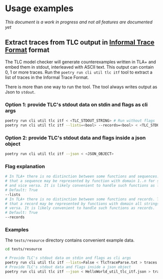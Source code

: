 # Usage examples

_This document is a work in progress and not all features are documented yet_

## Extract traces from TLC output in [Informal Trace Format](https://apalache.informal.systems/docs/adr/015adr-trace.html?highlight=trace%20format#the-itf-format) format

The TLC model checker will generate counterexamples written in TLA+ and embed them in stdout, interleaved with ASCII text. This output can contain 0, 1 or more traces. Run the `poetry run cli util tlc itf` tool to extract a list of traces in the Informal Trace Format.

There is more than one way to run the tool. The tool always writes output as Json to `stdout`.

### Option 1: provide TLC's stdout data on stdin and flags as cli args

```bash
poetry run cli util tlc itf < <TLC_STDOUT_STRING> # Run without flags
poetry run cli util tlc itf --lists=<bool> --records=<bool> < <TLC_STDOUT_STRING> # Run with flags
```

### Option 2: provide TLC's stdout data and flags inside a json object

```bash
poetry run cli util tlc itf --json < <JSON_OBJECT>
```

### Flag explanation

```bash
# In TLA+ there is no distinction between some functions and sequences. This means
# that a sequence may be represented by function with domain 1..n for some n,
# and vice versa. It is likely convenient to handle such functions as lists.
# Default: True
--lists
# In TLA+ there is no distinction between some functions and records. This means
# that a record may be represented by functions with domain all strings, and vice
# versa. It is likely convenient to handle such functions as records.
# Default: True
--records
```

### Examples

The `tests/resource` directory contains convenient example data.

```bash
cd tests/resource
```

```bash
# Provide TLC's stdout data on stdin and flags as cli args
poetry run cli util tlc itf --lists=False < TlcTraceParse.txt > traces.json
# Provide TLC's stdout data and flags inside a json object
poetry run cli util tlc itf --json < HelloWorld_util_tlc_itf.json > traces.json
```
